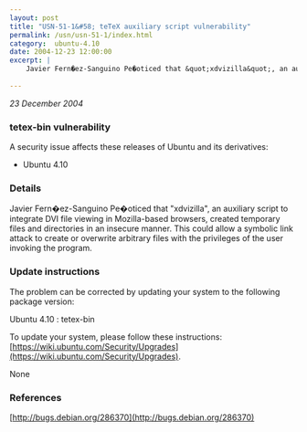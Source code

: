 ```yaml
---
layout: post
title: "USN-51-1&#58; teTeX auxiliary script vulnerability"
permalink: /usn/usn-51-1/index.html
category:  ubuntu-4.10
date: 2004-12-23 12:00:00
excerpt: |
    Javier Fern�ez-Sanguino Pe�oticed that &quot;xdvizilla&quot;, an auxiliary script to integrate DVI file viewing in Mozilla-based browsers, created temporary files and directories in an insecure manner. This could allow a symbolic link attack to create or overwrite arbitrary files with the privileges of the user invoking the program.
    
--- 
```

 
 

*23 December 2004*

### tetex-bin vulnerability

A security issue affects these releases of Ubuntu and its derivatives:

* Ubuntu 4.10

### Details

Javier Fern�ez-Sanguino Pe�oticed that &quot;xdvizilla&quot;, an auxiliary script to integrate DVI file viewing in Mozilla-based browsers, created temporary files and directories in an insecure manner. This could allow a symbolic link attack to create or overwrite arbitrary files with the privileges of the user invoking the program.

### Update instructions

The problem can be corrected by updating your system to the following package version:

Ubuntu 4.10
 : tetex-bin 

To update your system, please follow these instructions: [https://wiki.ubuntu.com/Security/Upgrades](https://wiki.ubuntu.com/Security/Upgrades).

None

### References

 
 [http://bugs.debian.org/286370](http://bugs.debian.org/286370)
 

